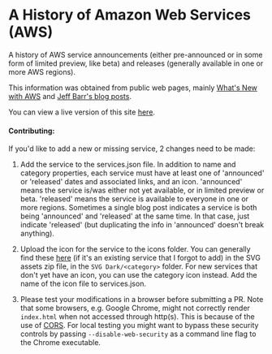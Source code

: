 # A History of Amazon Web Services (AWS)

A history of AWS service announcements (either pre-announced or in some form of limited preview, like beta) and releases (generally available in one or more AWS regions).

This information was obtained from public web pages, mainly <a href="https://aws.amazon.com/new/">What's New with AWS</a> and <a href="https://aws.amazon.com/blogs/aws/author/jbarr/">Jeff Barr's blog posts</a>.

You can view a live version of this site <a href="https://www.awsgeek.com/pages/AWS-History/">here</a>.

#### Contributing:
If you'd like to add a new or missing service, 2 changes need to be made:
1. Add the service to the services.json file. In addition to name and category properties, each service must have at least one of 'announced' or 'released' dates and associated links, and an icon. 'announced' means the service is/was either not yet available, or in limited preview or beta. 'released' means the service is available to everyone in one or more regions. Sometimes a single blog post indicates a service is both being 'announced' and 'released' at the same time. In that case, just indicate 'released' (but duplicating the info in 'announced' doesn't break anything).

2. Upload the icon for the service to the icons folder. You can generally find these <a href="https://aws.amazon.com/architecture/icons/">here</a> (if it's an existing service that I forgot to add) in the SVG assets zip file, in the ```SVG Dark/<category>``` folder. For new services that don't yet have an icon, you can use the category icon instead. Add the name of the icon file to services.json. 

3. Please test your modifications in a browser before submitting a PR. Note that some browsers, e.g. Google Chrome, might not correctly render `index.html` when not accessed through http(s). This is because of the use of [CORS](https://de.wikipedia.org/wiki/Cross-Origin-Request). For local testing you might want to bypass these security controls by passing `--disable-web-security` as a command line flag to the Chrome executable.
